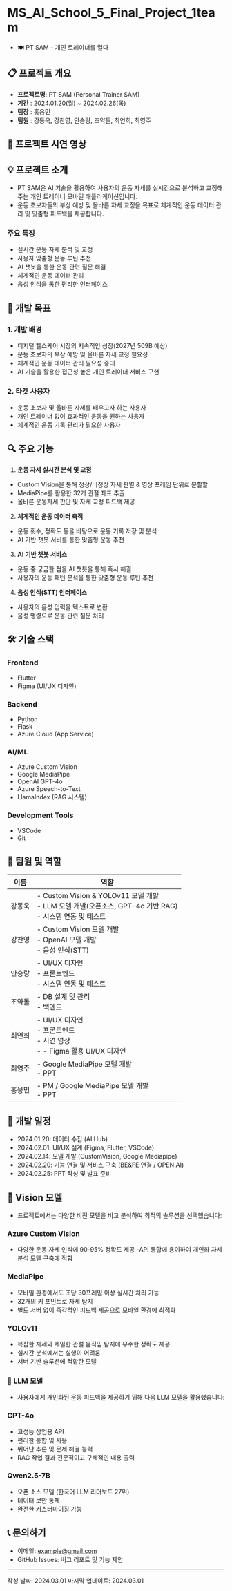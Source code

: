 # MS_AI_School_5_Final_Project_1team

- 🍽️ PT SAM - 개인 트레이너를 열다

## 📋 프로젝트 개요

- **프로젝트명**: PT SAM (Personal Trainer SAM)
- **기간** : 2024.01.20(월) ~ 2024.02.26(목)
- **팀장** : 홍용민
- **팀원** : 강동욱, 강찬영, 안승랑, 조약돌, 최연희, 최영주

##  🎥 프로젝트 시연 영상


## 💡 프로젝트 소개
* PT SAM은 AI 기술을 활용하여 사용자의 운동 자세를 실시간으로 분석하고 교정해주는 개인 트레이너 모바일 애플리케이션입니다. 
* 운동 초보자들의 부상 예방 및 올바른 자세 교정을 목표로 체계적인 운동 데이터 관리 및 맞춤형 피드백을 제공합니다.

### 주요 특징
- 실시간 운동 자세 분석 및 교정
- 사용자 맞춤형 운동 루틴 추천
- AI 챗봇을 통한 운동 관련 질문 해결
- 체계적인 운동 데이터 관리
- 음성 인식을 통한 편리한 인터페이스

## 🎯 개발 목표
### 1. 개발 배경
- 디지털 헬스케어 시장의 지속적인 성장(2027년 509B 예상)
- 운동 초보자의 부상 예방 및 올바른 자세 교정 필요성
- 체계적인 운동 데이터 관리 필요성 증대
- AI 기술을 활용한 접근성 높은 개인 트레이너 서비스 구현

### 2. 타겟 사용자
- 운동 초보자 및 올바른 자세를 배우고자 하는 사용자
- 개인 트레이너 없이 효과적인 운동을 원하는 사용자
- 체계적인 운동 기록 관리가 필요한 사용자

## 🔍 주요 기능

1. **운동 자세 실시간 분석 및 교정**
- Custom Vision을 통해 정상/비정상 자세 판별 & 영상 프레임 단위로 분할할
- MediaPipe를 활용한 32개 관절 좌표 추출
- 올바른 운동자세 판단 및 자세 교정 피드백 제공

2. **체계적인 운동 데이터 축적**
- 운동 횟수, 정확도 등을 바탕으로 운동 기록 저장 및 분석
- AI 기반 챗봇 서비를 통한 맞춤형 운동 추천

3. **AI 기반 챗봇 서비스**
- 운동 중 궁금한 점을 AI 챗봇을 통해 즉시 해결
- 사용자의 운동 패턴 분석을 통한 맞춤형 운동 루틴 추천

4. **음성 인식(STT) 인터페이스**
- 사용자의 음성 입력을 텍스트로 변환
- 음성 명령으로 운동 관련 질문 처리

## 🛠 기술 스택
### Frontend
- Flutter
- Figma (UI/UX 디자인)

### Backend
- Python
- Flask
- Azure Cloud (App Service)

### AI/ML
- Azure Custom Vision
- Google MediaPipe
- OpenAI GPT-4o
- Azure Speech-to-Text
- LlamaIndex (RAG 시스템)

### Development Tools
- VSCode
- Git

## 👥 팀원 및 역할
| 이름 | 역할 |
|------|------|
| 강동욱 | - Custom Vision & YOLOv11 모델 개발<br>- LLM 모델 개발(오픈소스, GPT-4o 기반 RAG)<br>- 시스템 연동 및 테스트  |
| 강찬영 | - Custom Vision 모델 개발<br>- OpenAI 모델 개발<br>- 음성 인식(STT) |
| 안승랑 | - UI/UX 디자인<br>- 프론트엔드<br>- 시스템 연동 및 테스트 |
| 조약돌 | - DB 설계 및 관리<br>- 백엔드 |
| 최연희 | - UI/UX 디자인<br>- 프론트엔드<br>- 시연 영상<br>- - Figma 활용 UI/UX 디자인 |
| 최영주 | - Google MediaPipe 모델 개발<br>- PPT|
| 홍용민 | - PM / Google MediaPipe 모델 개발<br>- PPT |


## 📅 개발 일정

- 2024.01.20: 데이터 수집 (AI Hub)
- 2024.02.01: UI/UX 설계 (Figma, Flutter, VSCode)
- 2024.02.14: 모델 개발 (CustomVision, Google Mediapipe)
- 2024.02.20: 기능 연결 및 서비스 구축 (BE&FE 연결 / OPEN AI)
- 2024.02.25: PPT 작성 및 발표 준비

## 🌟 Vision 모델
- 프로젝트에서는 다양한 비전 모델을 비교 분석하여 최적의 솔루션을 선택했습니다:

### Azure Custom Vision

- 다양한 운동 자세 인식에 90-95% 정확도 제공
-API 통합에 용이하여 개인화 자세 분석 모델 구축에 적합

### MediaPipe
- 모바일 환경에서도 초당 30프레임 이상 실시간 처리 가능
- 32개의 키 포인트로 자세 탐지
- 별도 서버 없이 즉각적인 피드백 제공으로 모바일 환경에 최적화

### YOLOv11
- 복잡한 자세와 세밀한 관절 움직임 탐지에 우수한 정확도 제공
- 실시간 분석에서는 실행이 어려움
- 서버 기반 솔루션에 적합한 모델

### 🤖 LLM 모델
- 사용자에게 개인화된 운동 피드백을 제공하기 위해 다음 LLM 모델을 활용했습니다:
### GPT-4o
- 고성능 상업용 API
- 편리한 통합 및 사용
- 뛰어난 추론 및 문제 해결 능력
- RAG 작업 결과 전문적이고 구체적인 내용 출력

### Qwen2.5-7B
- 오픈 소스 모델 (한국어 LLM 리더보드 27위)
- 데이터 보안 통제
- 완전한 커스터마이징 가능

## 📞 문의하기
- 이메일: example@gmail.com
- GitHub Issues: 버그 리포트 및 기능 제안

---
작성 날짜: 2024.03.01
마지막 업데이트: 2024.03.01
